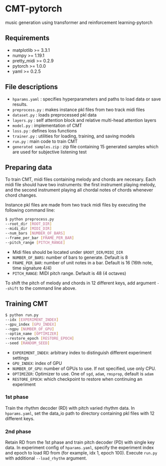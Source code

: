 # CMT-pytorch
  music generation using transformer and reinforcement learning-pytorch


## Requirements
- matplotlib >= 3.3.1
- numpy >= 1.19.1
- pretty_midi >= 0.2.9
- pytorch >= 1.0.0
- yaml >= 0.2.5

## File descriptions
  * `hparams.yaml` : specifies hyperparameters and paths to load data or save results.
  * `preprocess.py` : makes instance pkl files from two track midi files
  * `dataset.py` : loads preprocessed pkl data
  * `layers.py` : self attention block and relative multi-head attention layers
  * `model.py` : implementation of CMT
  * `loss.py` : defines loss functions
  * `trainer.py` : utilities for loading, training, and saving models 
  * `run.py` : main code to train CMT
  * `generated samples.zip` : zip file containing 15 generated samples 
  which are used for subjective listening test

## Preparing data
To train CMT, midi files containing melody and chords are necesary. 
Each midi file should have two instruments: 
the first instrument playing melody, 
and the second instrument playing all chordal notes of chords whenever chord changes.

Instance pkl files are made from two track midi files
by executing the following command line:
```bash 
$ python preprocess.py 
--root_dir [ROOT_DIR]
--midi_dir [MIDI_DIR]
--num_bars [NUMBER_OF_BARS]
--frame_per_bar [FRAME_PER_BAR]
--pitch_range [PITCH_RANGE]
```

  * Midi files should be located under `$ROOT_DIR/MIDI_DIR`
  * `NUMBER_OF_BARS`: number of bars to generate. Default is 8
  * `FRAME_PER_BAR`: number of unit notes in a bar. Default is 16 (16th note, time signature 4/4)
  * `PITCH_RANGE`: MIDI pitch range. Default is 48 (4 octaves)
  
To shift the pitch of melody and chords in 12 different keys, 
add argument `--shift` to the command line above.

## Training CMT
```bash 
$ python run.py 
--idx [EXPERIMENT_INDEX] 
--gpu_index [GPU_INDEX]
--ngpu [NUMBER_OF_GPU]
--optim_name [OPTIMIZER]
--restore_epoch [RESTORE_EPOCH]
--seed [RANDOM_SEED]
```

  * `EXPERIMENT_INDEX`: arbitrary index to distinguish different experiment settings
  * `GPU_INDEX`: index of GPU
  * `NUMBER_OF_GPU`: number of GPUs to use. If not specified, use only CPU.
  * `OPTIMIZER`: Optimizer to use. One of `sgd`, `adam`, `rmsprop`, default is `adam`
  * `RESTORE_EPOCH`: which checkpoint to restore when continuing an experiment
 
### 1st phase
Train the rhythm decoder (RD) with pitch varied rhythm data.
In `hparams.yaml`, set the data_io path to directory containing pkl files with 12 different keys.


### 2nd phase
Retain RD from the 1st phase and train pitch decoder (PD) with single key data.
In experiment config of `hparams.yaml`, specify the experiment index and epoch to load RD from (for example, idx 1, epoch 100).
Execute `run.py` with additional `--load_rhythm` argument.
